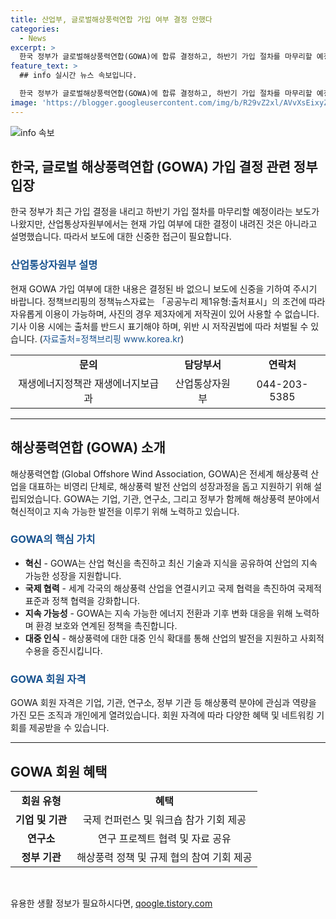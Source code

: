 ```yaml
---
title: 산업부, 글로벌해상풍력연합 가입 여부 결정 안했다
categories:
  - News
excerpt: >
  한국 정부가 글로벌해상풍력연합(GOWA)에 합류 결정하고, 하반기 가입 절차를 마무리할 예정이라는 보도가 나왔지만, 산업부는 이에 대해 결정된 사항이 없다고 밝혔습니다. 현재 GOWA 가입 여부는 논의 중이며, 신중한 보도가 필요합니다. (자료출처=정책브리핑 www.korea.kr)
feature_text: >
  ## info 실시간 뉴스 속보입니다.

  한국 정부가 글로벌해상풍력연합(GOWA)에 합류 결정하고, 하반기 가입 절차를 마무리할 예정이라는 보도가 나왔지만, 산업부는 이에 대해 결정된 사항이 없다고 밝혔습니다. 현재 GOWA 가입 여부는 논의 중이며, 신중한 보도가 필요합니다. (자료출처=정책브리핑 www.korea.kr)
image: 'https://blogger.googleusercontent.com/img/b/R29vZ2xl/AVvXsEixyZcFfHzMRdzZMjFBmAUKJYCLCGyLL1o632UiGVXcaFdKo_bkvkuCioo0uUKlGfBVcT3P84aROyZIXSBEx3Aw5nCQ3pTgDom1WDC4m8eifvWiAmWEEVb4x6G_l8C0QH225ldMjyaFvpxGEBGNO37VmDTDMHGhJPq73UglMfDca1-0aw/s1600/blogspot.png'
---
```


<p><img src="https://blogger.googleusercontent.com/img/b/R29vZ2xl/AVvXsEixyZcFfHzMRdzZMjFBmAUKJYCLCGyLL1o632UiGVXcaFdKo_bkvkuCioo0uUKlGfBVcT3P84aROyZIXSBEx3Aw5nCQ3pTgDom1WDC4m8eifvWiAmWEEVb4x6G_l8C0QH225ldMjyaFvpxGEBGNO37VmDTDMHGhJPq73UglMfDca1-0aw/s1600/blogspot.png" alt="info 속보" /></p>

<h2 data-ke-size="size26">한국, 글로벌 해상풍력연합 (GOWA) 가입 결정 관련 정부 입장</h2>

<p data-ke-size="size16">한국 정부가 최근 가입 결정을 내리고 하반기 가입 절차를 마무리할 예정이라는 보도가 나왔지만, 산업통상자원부에서는 현재 가입 여부에 대한 결정이 내려진 것은 아니라고 설명했습니다. 따라서 보도에 대한 신중한 접근이 필요합니다.</p>

<h3><b><span style="color: #1a5490;">산업통상자원부 설명</span></b></h3>

<p data-ke-size="size16">현재 GOWA 가입 여부에 대한 내용은 결정된 바 없으니 보도에 신중을 기하여 주시기 바랍니다. 정책브리핑의 정책뉴스자료는 「공공누리 제1유형:출처표시」의 조건에 따라 자유롭게 이용이 가능하며, 사진의 경우 제3자에게 저작권이 있어 사용할 수 없습니다. 기사 이용 시에는 출처를 반드시 표기해야 하며, 위반 시 저작권법에 따라 처벌될 수 있습니다. (<span style="color: #1a5490;">자료출처=정책브리핑 www.korea.kr</span>)</p>

<table>
<tbody>
<tr>
<td style="text-align: center; height: 17px;"><b>문의</b></td>
<td style="text-align: center; height: 17px;"><b>담당부서</b></td>
<td style="text-align: center; height: 17px;"><b>연락처</b></td>
</tr>
<tr>
<td style="text-align: center; height: 17px;">재생에너지정책관 재생에너지보급과</td>
<td style="text-align: center; height: 17px;">산업통상자원부</td>
<td style="text-align: center; height: 17px;">044-203-5385</td>
</tr>
</tbody>
</table>

<hr>

<h2 data-ke-size="size26">해상풍력연합 (GOWA) 소개</h2>

<p data-ke-size="size16">해상풍력연합 (Global Offshore Wind Association, GOWA)은 전세계 해상풍력 산업을 대표하는 비영리 단체로, 해상풍력 발전 산업의 성장과정을 돕고 지원하기 위해 설립되었습니다. GOWA는 기업, 기관, 연구소, 그리고 정부가 함께해 해상풍력 분야에서 혁신적이고 지속 가능한 발전을 이루기 위해 노력하고 있습니다.</p>

<h3><b><span style="color: #1a5490;">GOWA의 핵심 가치</span></b></h3>

<ul>
<li><b>혁신</b> - GOWA는 산업 혁신을 촉진하고 최신 기술과 지식을 공유하여 산업의 지속 가능한 성장을 지원합니다.</li>
<li><b>국제 협력</b> - 세계 각국의 해상풍력 산업을 연결시키고 국제 협력을 촉진하여 국제적 표준과 정책 협력을 강화합니다.</li>
<li><b>지속 가능성</b> - GOWA는 지속 가능한 에너지 전환과 기후 변화 대응을 위해 노력하며 환경 보호와 연계된 정책을 촉진합니다.</li>
<li><b>대중 인식</b> - 해상풍력에 대한 대중 인식 확대를 통해 산업의 발전을 지원하고 사회적 수용을 증진시킵니다.</li>
</ul>

<h3><b><span style="color: #1a5490;">GOWA 회원 자격</span></b></h3>

<p data-ke-size="size16">GOWA 회원 자격은 기업, 기관, 연구소, 정부 기관 등 해상풍력 분야에 관심과 역량을 가진 모든 조직과 개인에게 열려있습니다. 회원 자격에 따라 다양한 혜택 및 네트워킹 기회를 제공받을 수 있습니다.</p>

<hr>

<h2 data-ke-size="size26">GOWA 회원 혜택</h2>

<table>
<tbody>
<tr>
<td style="text-align: center; height: 17px;"><b>회원 유형</b></td>
<td style="text-align: center; height: 17px;"><b>혜택</b></td>
</tr>
<tr>
<td style="text-align: center; height: 17px;"><b>기업 및 기관</b></td>
<td style="text-align: center; height: 17px;">국제 컨퍼런스 및 워크숍 참가 기회 제공</td>
</tr>
<tr>
<td style="text-align: center; height: 17px;"><b>연구소</b></td>
<td style="text-align: center; height: 17px;">연구 프로젝트 협력 및 자료 공유</td>
</tr>
<tr>
<td style="text-align: center; height: 17px;"><b>정부 기관</b></td>
<td style="text-align: center; height: 17px;">해상풍력 정책 및 규제 협의 참여 기회 제공</td>
</tr>
</tbody>
</table>

<p data-ke-size="size16">&nbsp;</p>
유용한 생활 정보가 필요하시다면, <a href="https://qoogle.tistory.com" rel="dofollow">qoogle.tistory.com</a>


